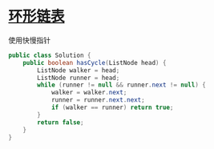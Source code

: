 # [环形链表](https://leetcode-cn.com/problems/linked-list-cycle/)

使用快慢指针

```java
public class Solution {
    public boolean hasCycle(ListNode head) {
        ListNode walker = head;
        ListNode runner = head;
        while (runner != null && runner.next != null) {
            walker = walker.next;
            runner = runner.next.next;
            if (walker == runner) return true;
        }
        return false;
    }
}
```
